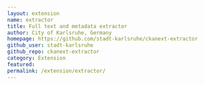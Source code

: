 ```yaml
---
layout: extension
name: extractor
title: Full text and metadata extractor
author: City of Karlsruhe, Germany
homepage: https://github.com/stadt-karlsruhe/ckanext-extractor
github_user: stadt-karlsruhe
github_repo: ckanext-extractor
category: Extension
featured: 
permalink: /extension/extractor/
---
```



<Error getting README>
